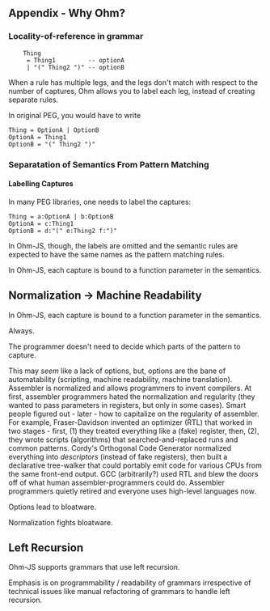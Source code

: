 ## Appendix - Why Ohm?

### Locality-of-reference in grammar
```
	Thing
	 = Thing1         -- optionA
	 | "(" Thing2 ")" -- optionB
```

When a rule has multiple legs, and the legs don't match with respect to the number of captures, Ohm allows you to label each leg, instead of creating separate rules.

In original PEG, you would have to write
```
Thing = OptionA | OptionB
OptionA = Thing1
OptionB = "(" Thing2 ")"
```

### Separatation of Semantics From Pattern Matching
#### Labelling Captures
In many PEG libraries, one needs to label the captures:
```
Thing = a:OptionA | b:OptionB
OptionA = c:Thing1
OptionB = d:"(" e:Thing2 f:")"
```

In Ohm-JS, though, the labels are omitted and the semantic rules are expected to have the same names as the pattern matching rules.

In Ohm-JS, each capture is bound to a function parameter in the semantics.

## Normalization -> Machine Readability

In Ohm-JS, each capture is bound to a function parameter in the semantics.

Always.  

The programmer doesn't need to decide which parts of the pattern to capture.

This may *seem* like a lack of options, but, options are the bane of automatability (scripting, machine readability, machine translation).  Assembler is normalized and allows programmers to invent compilers.  At first, assembler programmers hated the normalization and regularity (they wanted to pass parameters in registers, but only in some cases).  Smart people figured out - later - how to capitalize on the regularity of assembler.  For example, Fraser-Davidson invented an optimizer (RTL) that worked in two stages - first, (1) they treated everything like a (fake) register, then, (2), they wrote scripts (algorithms) that searched-and-replaced runs and common patterns.  Cordy's Orthogonal Code Generator normalized everything into *descriptors* (instead of fake registers), then built a declarative tree-walker that could portably emit code for various CPUs from the same front-end output.  GCC (arbitrarily?) used RTL and blew the doors off of what human assembler-programmers could do.  Assembler programmers quietly retired and everyone uses high-level languages now.

Options lead to bloatware.  

Normalization fights bloatware.

## Left Recursion
Ohm-JS supports grammars that use left recursion.

Emphasis is on programmability / readability of grammars irrespective of technical issues like manual refactoring of grammars to handle left recursion.
